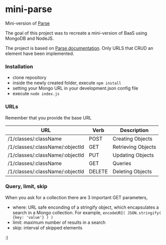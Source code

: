 # mini-parse
 
Mini-version of [Parse](https://www.parse.com)

The goal of this project was to recreate a mini-version of BaaS using MongoDB and NodeJS.

The project is based on [Parse documentation](https://www.parse.com/docs/rest). Only URLS that CRUD an element have been implemented. 

### Installation


* clone repository
* inside the newly created folder, execute `npm install`
* setting your Mongo URL in your development.json config file
* execute `node index.js`

### URLs

Remember that you provide the base URL

URL | Verb | Description
--- | ---- | -----------
/1/classes/:className | POST | Creating Objects
/1/classes/:className/:objectId | GET | Retrieving Objects
/1/classes/:className/:objectId | PUT | Updating Objects
/1/classes/:className | GET | Queries
/1/classes/:className/:objectId | DELETE	| Deleting Objects

### Query, limit, skip

When you ask for a collection there are 3 important GET parameters,

* where: URL safe enconding of a stringify object, which encapsulates a search in a Mongo collection. For example, `encodeURI( JSON.stringify( {key: 'value'} ) )`
* limit: maximum number of results in a search
* skip: interval of skipped elements


:)





